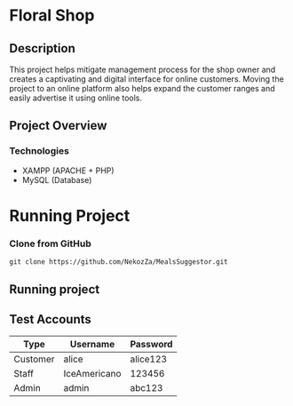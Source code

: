 # Floral Shop
## Description
This project helps mitigate management process for the shop owner and creates a captivating and digital interface for online customers. Moving the project to an online platform also helps expand the customer ranges and easily advertise it using online tools.

## Project Overview
### Technologies
- XAMPP (APACHE + PHP)
- MySQL (Database)
# Running Project
### Clone from GitHub
```
git clone https://github.com/NekozZa/MealsSuggestor.git
```
## Running project
## Test Accounts
| Type | Username | Password |
| --- | --- | --- |
| Customer | alice | alice123 |
| Staff | IceAmericano | 123456 |
| Admin | admin | abc123 |
